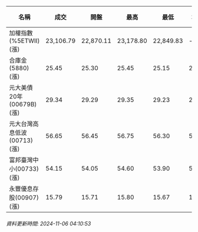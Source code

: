 | 名稱 | 成交 | 開盤 | 最高 | 最低 | 均價 | 成交金額(億) | 昨收 | 漲跌幅 | 漲跌 | 總量 | 昨量 | 振幅 |
| -------- | -------- | -------- | -------- |-------- | -------- | -------- |-------- |-------- |-------- | -------- | -------- |-------- |
|加權指數(%5ETWII) (漲)|23,106.79|22,870.11|23,178.80|22,849.83|-|3,291.55|22,965.39|0.62%|141.40|6,450,588|0|1.43%|
|合庫金(5880) (漲)|25.45|25.30|25.45|25.15|25.36|1.37|25.35|0.39%|0.10|5,391|5,624|1.18%|
|元大美債20年(00679B) (漲)|29.34|29.29|29.35|29.23|29.29|14.98|29.09|0.86%|0.25|51,133|75,340|0.41%|
|元大台灣高息低波(00713) (漲)|56.65|56.45|56.75|56.30|56.55|5.36|56.50|0.27%|0.15|9,477|15,164|0.80%|
|富邦臺灣中小(00733) (漲)|54.15|54.05|54.60|53.90|54.26|0.317|54.05|0.19%|0.10|585|879|1.30%|
|永豐優息存股(00907) (漲)|15.79|15.71|15.80|15.67|15.75|0.366|15.71|0.51%|0.08|2,322|2,153|0.83%|
###### 資料更新時間: 2024-11-06 04:10:53